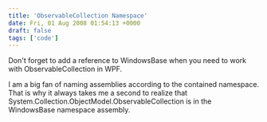 ```yaml
---
title: 'ObservableCollection Namespace'
date: Fri, 01 Aug 2008 01:54:13 +0000
draft: false
tags: ['code']
---
```


Don't forget to add a reference to WindowsBase when you need to work with ObservableCollection in WPF.

I am a big fan of naming assemblies according to the contained namespace. That is why it always takes me a second to realize that System.Collection.ObjectModel.ObservableCollection<T> is in the WindowsBase namespace assembly.